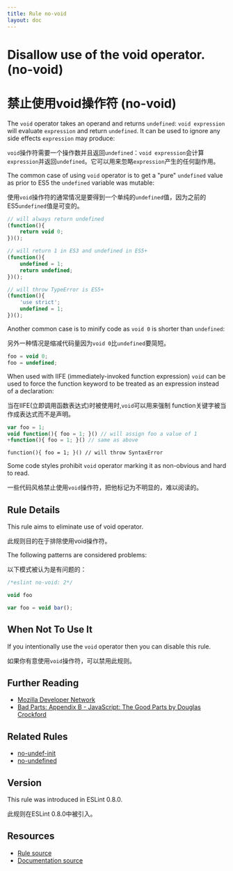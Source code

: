 ```yaml
---
title: Rule no-void
layout: doc
---
```

<!-- Note: No pull requests accepted for this file. See README.md in the root directory for details. -->

# Disallow use of the void operator. (no-void)

# 禁止使用void操作符 (no-void)

The `void` operator takes an operand and returns `undefined`: `void expression` will evaluate `expression` and return `undefined`. It can be used to ignore any side effects `expression` may produce:

`void`操作符需要一个操作数并且返回`undefined`：`void expression`会计算`expression`并返回`undefined`。它可以用来忽略`expression`产生的任何副作用。

The common case of using `void` operator is to get a "pure" `undefined` value as prior to ES5 the `undefined` variable was mutable:

使用`void`操作符的通常情况是要得到一个单纯的`undefined`值，因为之前的ES5`undefined`值是可变的。


```js
// will always return undefined
(function(){
    return void 0;
})();

// will return 1 in ES3 and undefined in ES5+
(function(){
    undefined = 1;
    return undefined;
})();

// will throw TypeError is ES5+
(function(){
    'use strict';
    undefined = 1;
})();
```

Another common case is to minify code as `void 0` is shorter than `undefined`:

另外一种情况是缩减代码量因为`void 0`比`undefined`要简短。

```js
foo = void 0;
foo = undefined;
```

When used with IIFE (immediately-invoked function expression) `void` can be used to force the function keyword to be treated as an expression instead of a declaration:

当在IIFE(立即调用函数表达式)时被使用时,`void`可以用来强制 function关键字被当作成表达式而不是声明。

```js
var foo = 1;
void function(){ foo = 1; }() // will assign foo a value of 1
+function(){ foo = 1; }() // same as above
```

```
function(){ foo = 1; }() // will throw SyntaxError
```

Some code styles prohibit `void` operator marking it as non-obvious and hard to read.

一些代码风格禁止使用`void`操作符，把他标记为不明显的，难以阅读的。

## Rule Details

This rule aims to eliminate use of void operator.

此规则目的在于排除使用void操作符。

The following patterns are considered problems:

以下模式被认为是有问题的：

```js
/*eslint no-void: 2*/

void foo

var foo = void bar();
```

## When Not To Use It

If you intentionally use the `void` operator then you can disable this rule.

如果你有意使用`void`操作符，可以禁用此规则。

## Further Reading

* [Mozilla Developer Network](https://developer.mozilla.org/en-US/docs/Web/JavaScript/Reference/Operators/void)
* [Bad Parts: Appendix B - JavaScript: The Good Parts by Douglas Crockford](http://oreilly.com/javascript/excerpts/javascript-good-parts/bad-parts.html)

## Related Rules

* [no-undef-init](no-undef-init)
* [no-undefined](no-undefined)

## Version

This rule was introduced in ESLint 0.8.0.

此规则在ESLint 0.8.0中被引入。

## Resources

* [Rule source](https://github.com/eslint/eslint/tree/master/lib/rules/no-void.js)
* [Documentation source](https://github.com/eslint/eslint/tree/master/docs/rules/no-void.md)
